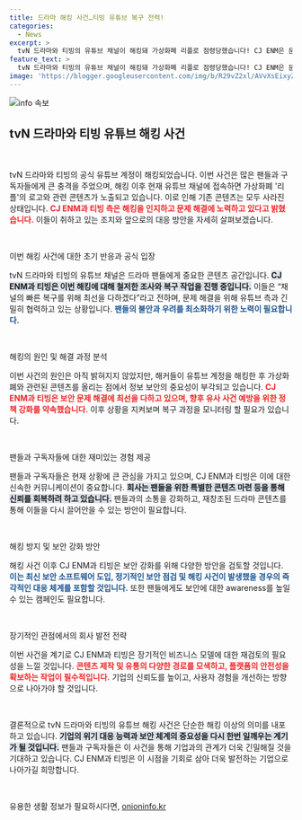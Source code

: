 ```yaml
---
title: 드라마 해킹 사건…티빙 유튜브 복구 전력!
categories:
  - News
excerpt: >
  tvN 드라마와 티빙의 유튜브 채널이 해킹돼 가상화폐 리플로 점령당했습니다! CJ ENM은 문제 해결을 위한 긴급 조치를 취하고 있으며, 복구에 최선을 다하고 있답니다. 클릭해 더 알아보세요!
feature_text: >
  tvN 드라마와 티빙의 유튜브 채널이 해킹돼 가상화폐 리플로 점령당했습니다! CJ ENM은 문제 해결을 위한 긴급 조치를 취하고 있으며, 복구에 최선을 다하고 있답니다. 클릭해 더 알아보세요!
image: 'https://blogger.googleusercontent.com/img/b/R29vZ2xl/AVvXsEixyZcFfHzMRdzZMjFBmAUKJYCLCGyLL1o632UiGVXcaFdKo_bkvkuCioo0uUKlGfBVcT3P84aROyZIXSBEx3Aw5nCQ3pTgDom1WDC4m8eifvWiAmWEEVb4x6G_l8C0QH225ldMjyaFvpxGEBGNO37VmDTDMHGhJPq73UglMfDca1-0aw/s1600/blogspot.png'
---
```


<p><img src="https://blogger.googleusercontent.com/img/b/R29vZ2xl/AVvXsEixyZcFfHzMRdzZMjFBmAUKJYCLCGyLL1o632UiGVXcaFdKo_bkvkuCioo0uUKlGfBVcT3P84aROyZIXSBEx3Aw5nCQ3pTgDom1WDC4m8eifvWiAmWEEVb4x6G_l8C0QH225ldMjyaFvpxGEBGNO37VmDTDMHGhJPq73UglMfDca1-0aw/s1600/blogspot.png" alt="info 속보" /></p>

<h2 data-ke-size="size26">tvN 드라마와 티빙 유튜브 해킹 사건</h2>

<p data-ke-size="size16">&nbsp;</p>

<p>tvN 드라마와 티빙의 공식 유튜브 계정이 해킹되었습니다. 이번 사건은 많은 팬들과 구독자들에게 큰 충격을 주었으며, 해킹 이후 현재 유튜브 채널에 접속하면 가상화폐 '리플'의 로고와 관련 콘텐츠가 노출되고 있습니다. 이로 인해 기존 콘텐츠는 모두 사라진 상태입니다. <b><span style="color: #ee2323;">CJ ENM과 티빙 측은 해킹을 인지하고 문제 해결에 노력하고 있다고 밝혔습니다.</span></b> 이들이 취하고 있는 조치와 앞으로의 대응 방안을 자세히 살펴보겠습니다.</p>

<p data-ke-size="size16">&nbsp;</p>

<p>이번 해킹 사건에 대한 초기 반응과 공식 입장</p>

<p>tvN 드라마와 티빙의 유튜브 채널은 드라마 팬들에게 중요한 콘텐츠 공간입니다. <b><span style="background-color: #21538527;">CJ ENM과 티빙은 이번 해킹에 대해 철저한 조사와 복구 작업을 진행 중입니다.</span></b> 이들은 “채널의 빠른 복구를 위해 최선을 다하겠다”라고 전하며, 문제 해결을 위해 유튜브 측과 긴밀히 협력하고 있는 상황입니다. <b><span style="color: #1a5490;">팬들의 불안과 우려를 최소화하기 위한 노력이 필요합니다.</span></b></p>

<p data-ke-size="size16">&nbsp;</p>

<p>해킹의 원인 및 해결 과정 분석</p>

<p>이번 사건의 원인은 아직 밝혀지지 않았지만, 해커들이 유튜브 계정을 해킹한 후 가상화폐와 관련된 콘텐츠를 올리는 점에서 정보 보안의 중요성이 부각되고 있습니다. <b><span style="color: #ee2323;"> CJ ENM과 티빙은 보안 문제 해결에 최선을 다하고 있으며, 향후 유사 사건 예방을 위한 정책 강화를 약속했습니다.</span></b> 이후 상황을 지켜보며 복구 과정을 모니터링 할 필요가 있습니다.</p>

<p data-ke-size="size16">&nbsp;</p>

<p>팬들과 구독자들에 대한 재미있는 경험 제공</p>

<p>팬들과 구독자들은 현재 상황에 큰 관심을 가지고 있으며, CJ ENM과 티빙은 이에 대한 신속한 커뮤니케이션이 중요합니다. <b><span style="background-color: #21538527;">회사는 팬들을 위한 특별한 콘텐츠 마련 등을 통해 신뢰를 회복하려 하고 있습니다.</span></b> 팬들과의 소통을 강화하고, 재창조된 드라마 콘텐츠를 통해 이들을 다시 끌어안을 수 있는 방안이 필요합니다.</p>

<p data-ke-size="size16">&nbsp;</p>

<p>해킹 방지 및 보안 강화 방안</p>

<p>해킹 사건 이후 CJ ENM과 티빙은 보안 강화를 위해 다양한 방안을 검토할 것입니다. <b><span style="color: #1a5490;">이는 최신 보안 소프트웨어 도입, 정기적인 보안 점검 및 해킹 사건이 발생했을 경우의 즉각적인 대응 체계를 포함할 것입니다.</span></b> 또한 팬들에게도 보안에 대한 awareness를 높일 수 있는 캠페인도 필요합니다.</p>

<p data-ke-size="size16">&nbsp;</p>

<p>장기적인 관점에서의 회사 발전 전략</p>

<p>이번 사건을 계기로 CJ ENM과 티빙은 장기적인 비즈니스 모델에 대한 재검토의 필요성을 느낄 것입니다. <b><span style="color: #ee2323;">콘텐츠 제작 및 유통의 다양한 경로를 모색하고, 플랫폼의 안전성을 확보하는 작업이 필수적입니다.</span></b> 기업의 신뢰도를 높이고, 사용자 경험을 개선하는 방향으로 나아가야 할 것입니다.</p>

<p data-ke-size="size16">&nbsp;</p>

<p>결론적으로 tvN 드라마와 티빙의 유튜브 해킹 사건은 단순한 해킹 이상의 의미를 내포하고 있습니다. <b><span style="background-color: #21538527;">기업의 위기 대응 능력과 보안 체계의 중요성을 다시 한번 일깨우는 계기가 될 것입니다.</span></b> 팬들과 구독자들은 이 사건을 통해 기업과의 관계가 더욱 긴밀해질 것을 기대하고 있습니다. CJ ENM과 티빙은 이 시점을 기회로 삼아 더욱 발전하는 기업으로 나아가길 희망합니다.</p>

<p data-ke-size="size16">&nbsp;</p>
유용한 생활 정보가 필요하시다면, <a href="https://onioninfo.kr" rel="dofollow">onioninfo.kr</a>


